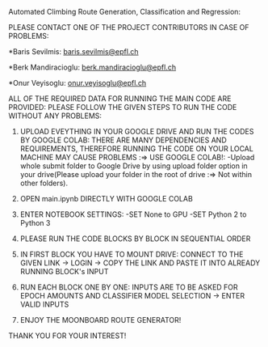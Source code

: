 Automated Climbing Route Generation, Classification and Regression:

PLEASE CONTACT ONE OF THE PROJECT CONTRIBUTORS IN CASE OF PROBLEMS: 

*Baris Sevilmis: baris.sevilmis@epfl.ch
 
*Berk Mandiracioglu: berk.mandiracioglu@epfl.ch

*Onur Veyisoglu: onur.veyisoglu@epfl.ch

ALL OF THE REQUIRED DATA FOR RUNNING THE MAIN CODE ARE PROVIDED: PLEASE FOLLOW THE GIVEN STEPS TO RUN THE CODE WITHOUT ANY PROBLEMS:

1) UPLOAD EVEYTHING IN YOUR GOOGLE DRIVE AND RUN THE CODES BY GOOGLE COLAB: THERE ARE MANY DEPENDENCIES AND REQUIREMENTS, THEREFORE RUNNING THE CODE ON YOUR LOCAL MACHINE MAY CAUSE PROBLEMS :=> USE GOOGLE COLAB!: -Upload whole submit folder to Google Drive by using upload folder option in your drive(Please upload your folder in the root of drive :=> Not within other folders).

2) OPEN main.ipynb DIRECTLY WITH GOOGLE COLAB

3) ENTER NOTEBOOK SETTINGS: -SET None to GPU
   	                    -SET Python 2 to Python 3

4) PLEASE RUN THE CODE BLOCKS BY BLOCK IN SEQUENTIAL ORDER

5) IN FIRST BLOCK YOU HAVE TO MOUNT DRIVE: CONNECT TO THE GIVEN LINK -> LOGIN -> COPY THE LINK AND PASTE IT INTO ALREADY RUNNING BLOCK's INPUT

6) RUN EACH BLOCK ONE BY ONE: INPUTS ARE TO BE ASKED FOR EPOCH AMOUNTS AND CLASSIFIER MODEL SELECTION -> ENTER VALID INPUTS

7) ENJOY THE MOONBOARD ROUTE GENERATOR!

THANK YOU FOR YOUR INTEREST!
